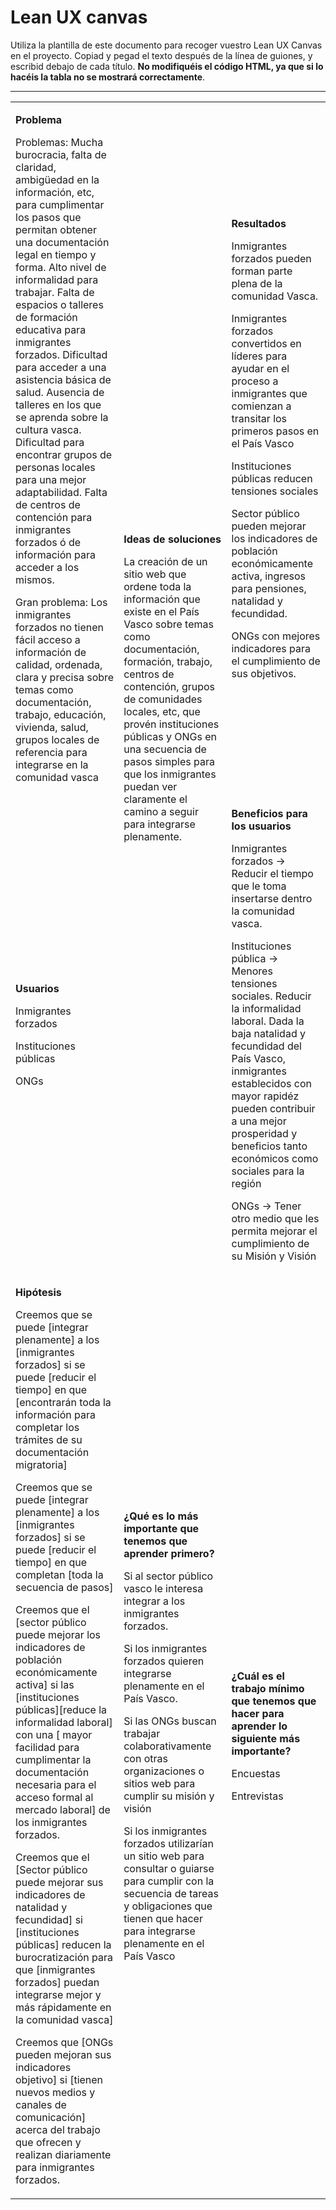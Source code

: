 # Lean UX canvas

Utiliza la plantilla de este documento para recoger vuestro Lean UX Canvas en el proyecto. Copiad y pegad el texto después de la línea de guiones, y escribid debajo de cada título. **No modifiquéis el código HTML, ya que si lo hacéis la tabla no se mostrará correctamente**.

--------------

<table markdown="1"><tbody><tr><td markdown="1">

**Problema**

Problemas:
Mucha burocracia, falta de claridad, ambigüedad en la información, etc, para cumplimentar los pasos que permitan obtener una documentación legal en tiempo y forma.
Alto nivel de informalidad para trabajar.
Falta de espacios o talleres de formación educativa para inmigrantes forzados.
Dificultad para acceder a una asistencia básica de salud.
Ausencia de talleres en los que se aprenda sobre la cultura vasca.
Dificultad para encontrar grupos de personas locales para una mejor adaptabilidad.
Falta de centros de contención para inmigrantes forzados ó de información para acceder a los mismos.

Gran problema:
Los inmigrantes forzados no tienen fácil acceso a información de calidad, ordenada, clara y precisa sobre temas como documentación, trabajo, educación, vivienda, salud, grupos locales de referencia para integrarse en la comunidad vasca


</td><td rowspan=2 markdown="1">

**Ideas de soluciones**

La creación de un sitio web que ordene toda la información que existe en el País Vasco sobre temas como documentación, formación, trabajo, centros de contención, grupos de comunidades locales, etc, que provén instituciones públicas y ONGs en una secuencia de pasos simples para que los inmigrantes puedan ver claramente el camino a seguir para integrarse plenamente.

</td><td markdown="1">

**Resultados**

Inmigrantes forzados pueden forman parte plena de la comunidad Vasca.

Inmigrantes forzados convertidos en líderes para ayudar en el proceso a inmigrantes que comienzan a transitar los primeros pasos en el País Vasco

Instituciones públicas reducen tensiones sociales

Sector público pueden mejorar los indicadores de población económicamente activa, ingresos para pensiones, natalidad y fecundidad.

ONGs con mejores indicadores para el cumplimiento de sus objetivos.


</td></tr><tr><td markdown="1">

**Usuarios**

Inmigrantes forzados

Instituciones públicas

ONGs


</td><td markdown="1">

**Beneficios para los usuarios**

Inmigrantes forzados → Reducir el tiempo que le toma insertarse dentro la comunidad vasca.

Instituciones pública → Menores tensiones sociales. Reducir la informalidad laboral.  Dada la baja natalidad y fecundidad del País Vasco, inmigrantes establecidos con mayor rapidéz pueden contribuir a una mejor prosperidad y beneficios tanto económicos como sociales para la región

ONGs → Tener otro medio que les permita mejorar el cumplimiento de su Misión y Visión


</td></tr><tr><td markdown="1">

**Hipótesis**  

Creemos que se puede [integrar plenamente] a los [inmigrantes forzados] si se puede [reducir el tiempo] en que [encontrarán toda la información para completar los trámites de su documentación migratoria]
 
Creemos que se puede [integrar plenamente] a los [inmigrantes forzados] si se puede [reducir el tiempo] en que completan [toda la secuencia de pasos]

Creemos que el [sector público puede mejorar los indicadores de población económicamente activa] si las [instituciones públicas][reduce la informalidad laboral] con una [ mayor facilidad para cumplimentar la documentación necesaria para el acceso formal al mercado laboral] de los inmigrantes forzados.

Creemos que el [Sector público puede mejorar sus indicadores de natalidad y fecundidad] si [instituciones públicas] reducen la burocratización para que [inmigrantes forzados] puedan integrarse mejor y más rápidamente en la comunidad vasca]

Creemos que [ONGs pueden mejoran sus indicadores objetivo] si [tienen nuevos medios y canales de comunicación] acerca del trabajo que ofrecen y realizan diariamente para inmigrantes forzados.


</td><td markdown="1">

**¿Qué es lo más importante que tenemos que aprender primero?**

Si al sector público vasco le interesa integrar a los inmigrantes forzados.

Si los inmigrantes forzados quieren integrarse plenamente en el País Vasco.

Si las ONGs buscan trabajar colaborativamente con otras organizaciones o sitios web para cumplir su misión y visión

Si los inmigrantes forzados utilizarían un sitio web para consultar o guiarse para cumplir con la secuencia de tareas y obligaciones que tienen que hacer para integrarse plenamente en el País Vasco


</td><td markdown="1">

**¿Cuál es el trabajo mínimo que tenemos que hacer para aprender lo siguiente más importante?**

Encuestas

Entrevistas 

</td></tr></tbody></table>